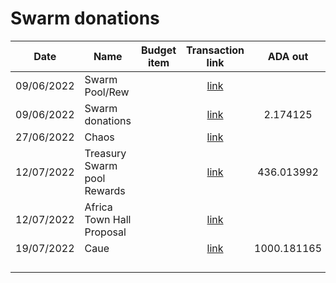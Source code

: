 # Swarm donations



<table><thead><tr><th>Date</th><th>Name</th><th data-type="select">Budget item</th><th align="center">Transaction link</th><th align="center">ADA out</th><th align="center">ADA in</th><th>ADA Balance</th><th>Gimbals Out</th><th>Gimbals In</th><th>Gimbals Balance</th></tr></thead><tbody><tr><td>09/06/2022</td><td>Swarm Pool/Rew</td><td></td><td align="center"><a href="https://raw.githubusercontent.com/treasuryguild/treasury-v3/main/Transactions/Swarm/Fund8/Swarm-Donation-Wallet/Incoming/1654784092156-Treasury-Swarm-pool-Rewards.json">link</a></td><td align="center"></td><td align="center">20</td><td>20</td><td></td><td></td><td></td></tr><tr><td>09/06/2022</td><td>Swarm donations</td><td></td><td align="center"><a href="https://raw.githubusercontent.com/treasuryguild/treasury-v3/main/Transactions/Swarm/Fund8/Swarm-Donation-Wallet/Other/1654784896820-Swarm-donations.json">link</a></td><td align="center">2.174125</td><td align="center"></td><td>17.825875</td><td></td><td></td><td></td></tr><tr><td>27/06/2022</td><td>Chaos</td><td></td><td align="center"><a href="https://raw.githubusercontent.com/treasuryguild/treasury-v3/main/Transactions/Swarm/Fund8/Swarm-Donation-Wallet/Incoming/1656396321118-Chaos.json">link</a></td><td align="center"></td><td align="center">420</td><td>437.825875</td><td></td><td></td><td></td></tr><tr><td>12/07/2022</td><td>Treasury Swarm pool Rewards</td><td></td><td align="center"><a href="https://raw.githubusercontent.com/treasuryguild/treasury-v3/main/Transactions/Swarm/Fund8/Swarm-Donation-Wallet/Other/1657645689595-Treasury-Swarm-pool-Rewards.json">link</a></td><td align="center">436.013992</td><td align="center"></td><td>1.811883</td><td></td><td></td><td></td></tr><tr><td>12/07/2022</td><td>Africa Town Hall Proposal</td><td></td><td align="center"><a href="https://raw.githubusercontent.com/treasuryguild/treasury-v3/main/Transactions/Swarm/Fund8/Swarm-Donation-Wallet/Incoming/1657663913721-Africa-Town-Hall-Proposal.json">link</a></td><td align="center"></td><td align="center">1991.958000</td><td>1993.769883</td><td></td><td></td><td></td></tr><tr><td>19/07/2022</td><td>Caue</td><td></td><td align="center"><a href="https://raw.githubusercontent.com/treasuryguild/treasury-v3/main/Transactions/Swarm/Fund8/Swarm-Donation-Wallet/Rewards/1658226402639-Caue.json">link</a></td><td align="center">1000.181165</td><td align="center"></td><td>993.588718</td><td></td><td></td><td></td></tr><tr><td></td><td></td><td></td><td align="center"></td><td align="center"></td><td align="center"></td><td></td><td></td><td></td><td></td></tr><tr><td></td><td></td><td></td><td align="center"></td><td align="center"></td><td align="center"></td><td></td><td></td><td></td><td></td></tr><tr><td></td><td></td><td></td><td align="center"></td><td align="center"></td><td align="center"></td><td></td><td></td><td></td><td></td></tr><tr><td></td><td></td><td></td><td align="center"></td><td align="center"></td><td align="center"></td><td></td><td></td><td></td><td></td></tr></tbody></table>
